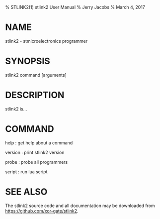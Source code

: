 % STLINK2(1) stlink2 User Manual
% Jerry Jacobs
% March 4, 2017

# NAME

stlink2 - stmicroelectronics programmer

# SYNOPSIS

stlink2 command [arguments]

# DESCRIPTION

stlink2 is...

# COMMAND

help
: get help about a command

version
: print stlink2 version

probe
: probe all programmers

script
: run lua script

# SEE ALSO

The stlink2 source code and all documentation may be downloaded from
<https://github.com/xor-gate/stlink2>.
